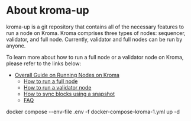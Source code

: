 # About kroma-up

kroma-up is a git repository that contains all of the necessary features to run a node on Kroma.
Kroma comprises three types of nodes: sequencer, validator, and full node. Currently, validator and full nodes can be run by anyone.

To learn more about how to run a full node or a validator node on Kroma, please refer to the links below:

- [Overall Guide on Running Nodes on Kroma](https://docs.kroma.network/developers/running-nodes-on-kroma)
    - [How to run a full node](https://docs.kroma.network/developers/running-nodes-on-kroma/running-a-full-node)
    - [How to run a validator node](https://docs.kroma.network/developers/running-nodes-on-kroma/running-a-validator-node)
    - [How to sync blocks using a snapshot](https://docs.kroma.network/developers/running-nodes-on-kroma/how-to-sync-blocks-using-a-snapshot)
    - [FAQ](https://docs.kroma.network/developers/running-nodes-on-kroma/faq)

docker compose --env-file .env -f docker-compose-kroma-1.yml up -d
